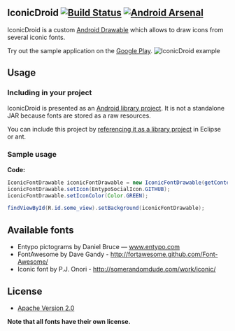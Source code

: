 ## IconicDroid [![Build Status](https://travis-ci.org/atermenji/IconicDroid.png)](https://travis-ci.org/atermenji/IconicDroid) [![Android Arsenal](https://img.shields.io/badge/Android%20Arsenal-IconicDroid-brightgreen.svg?style=flat)](https://android-arsenal.com/details/1/1150)

IconicDroid is a custom [Android Drawable](http://developer.android.com/reference/android/graphics/drawable/Drawable.html) which allows to draw icons from several iconic fonts.

Try out the sample application on the [Google Play](https://play.google.com/store/apps/details?id=com.atermenji.android.iconicdroid.sample).
![IconicDroid example](http://habrastorage.org/storage2/b8f/243/d96/b8f243d96a656f3b94e2ee6e5d36f8f9.png?raw=true)
 
## Usage

### Including in your project
	
IconicDroid is presented as an [Android library project](http://developer.android.com/guide/developing/projects/projects-eclipse.html). 
It is not a standalone JAR because fonts are stored as a raw resources.

You can include this project by [referencing it as a library project](http://developer.android.com/guide/developing/projects/projects-eclipse.html#ReferencingLibraryProject) in Eclipse or ant.

### Sample usage
**Code:**
```java
IconicFontDrawable iconicFontDrawable = new IconicFontDrawable(getContext());
iconicFontDrawable.setIcon(EntypoSocialIcon.GITHUB);
iconicFontDrawable.setIconColor(Color.GREEN);

findViewById(R.id.some_view).setBackground(iconicFontDrawable);
```

## Available fonts
	
 - Entypo pictograms by Daniel Bruce — www.entypo.com
 - FontAwesome by Dave Gandy - http://fortawesome.github.com/Font-Awesome/
 - Iconic font by P.J. Onori - http://somerandomdude.com/work/iconic/

## License

* [Apache Version 2.0](http://www.apache.org/licenses/LICENSE-2.0.html)

**Note that all fonts have their own license.**
